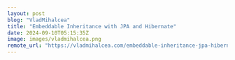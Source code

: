 ```yaml
---
layout: post
blog: "VladMihalcea"
title: "Embeddable Inheritance with JPA and Hibernate"
date: 2024-09-10T05:15:35Z
image: images/vladmihalcea.png
remote_url: "https://vladmihalcea.com/embeddable-inheritance-jpa-hibernate/"
---
```

